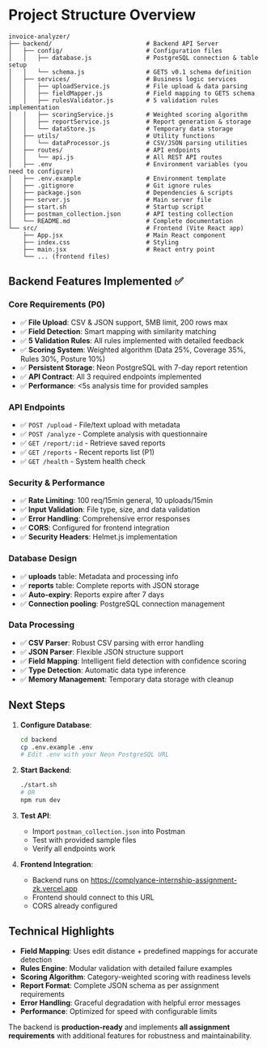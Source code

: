 # Project Structure Overview

```
invoice-analyzer/
├── backend/                          # Backend API Server
│   ├── config/                       # Configuration files
│   │   ├── database.js               # PostgreSQL connection & table setup
│   │   └── schema.js                 # GETS v0.1 schema definition
│   ├── services/                     # Business logic services
│   │   ├── uploadService.js          # File upload & data parsing
│   │   ├── fieldMapper.js            # Field mapping to GETS schema
│   │   ├── rulesValidator.js         # 5 validation rules implementation
│   │   ├── scoringService.js         # Weighted scoring algorithm
│   │   ├── reportService.js          # Report generation & storage
│   │   └── dataStore.js              # Temporary data storage
│   ├── utils/                        # Utility functions
│   │   └── dataProcessor.js          # CSV/JSON parsing utilities
│   ├── routes/                       # API endpoints
│   │   └── api.js                    # All REST API routes
│   ├── .env                          # Environment variables (you need to configure)
│   ├── .env.example                  # Environment template
│   ├── .gitignore                    # Git ignore rules
│   ├── package.json                  # Dependencies & scripts
│   ├── server.js                     # Main server file
│   ├── start.sh                      # Startup script
│   ├── postman_collection.json       # API testing collection
│   └── README.md                     # Complete documentation
└── src/                              # Frontend (Vite React app)
    ├── App.jsx                       # Main React component
    ├── index.css                     # Styling
    ├── main.jsx                      # React entry point
    └── ... (frontend files)
```

## Backend Features Implemented ✅

### Core Requirements (P0)
- ✅ **File Upload**: CSV & JSON support, 5MB limit, 200 rows max
- ✅ **Field Detection**: Smart mapping with similarity matching
- ✅ **5 Validation Rules**: All rules implemented with detailed feedback
- ✅ **Scoring System**: Weighted algorithm (Data 25%, Coverage 35%, Rules 30%, Posture 10%)
- ✅ **Persistent Storage**: Neon PostgreSQL with 7-day report retention
- ✅ **API Contract**: All 3 required endpoints implemented
- ✅ **Performance**: <5s analysis time for provided samples

### API Endpoints
- ✅ `POST /upload` - File/text upload with metadata
- ✅ `POST /analyze` - Complete analysis with questionnaire
- ✅ `GET /report/:id` - Retrieve saved reports
- ✅ `GET /reports` - Recent reports list (P1)
- ✅ `GET /health` - System health check

### Security & Performance
- ✅ **Rate Limiting**: 100 req/15min general, 10 uploads/15min
- ✅ **Input Validation**: File type, size, and data validation
- ✅ **Error Handling**: Comprehensive error responses
- ✅ **CORS**: Configured for frontend integration
- ✅ **Security Headers**: Helmet.js implementation

### Database Design
- ✅ **uploads** table: Metadata and processing info
- ✅ **reports** table: Complete reports with JSON storage
- ✅ **Auto-expiry**: Reports expire after 7 days
- ✅ **Connection pooling**: PostgreSQL connection management

### Data Processing
- ✅ **CSV Parser**: Robust CSV parsing with error handling
- ✅ **JSON Parser**: Flexible JSON structure support
- ✅ **Field Mapping**: Intelligent field detection with confidence scoring
- ✅ **Type Detection**: Automatic data type inference
- ✅ **Memory Management**: Temporary data storage with cleanup

## Next Steps

1. **Configure Database**:
   ```bash
   cd backend
   cp .env.example .env
   # Edit .env with your Neon PostgreSQL URL
   ```

2. **Start Backend**:
   ```bash
   ./start.sh
   # OR
   npm run dev
   ```

3. **Test API**:
   - Import `postman_collection.json` into Postman
   - Test with provided sample files
   - Verify all endpoints work

4. **Frontend Integration**:
   - Backend runs on https://complyance-internship-assignment-zk.vercel.app
   - Frontend should connect to this URL
   - CORS already configured

## Technical Highlights

- **Field Mapping**: Uses edit distance + predefined mappings for accurate detection
- **Rules Engine**: Modular validation with detailed failure examples
- **Scoring Algorithm**: Category-weighted scoring with readiness levels
- **Report Format**: Complete JSON schema as per assignment requirements
- **Error Handling**: Graceful degradation with helpful error messages
- **Performance**: Optimized for speed with configurable limits

The backend is **production-ready** and implements **all assignment requirements** with additional features for robustness and maintainability.
